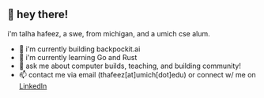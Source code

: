 ## 👋 hey there!

i'm talha hafeez, a swe, from michigan, and a umich cse alum.

- 🔭 i'm currently building backpockit.ai
- 🌱 i'm currently learning Go and Rust
- 💬 ask me about computer builds, teaching, and building community!
- 📫 contact me via email (thafeez[at]umich[dot]edu) or connect w/ me on [LinkedIn](https://www.linkedin.com/in/talha-hafeezz/)
